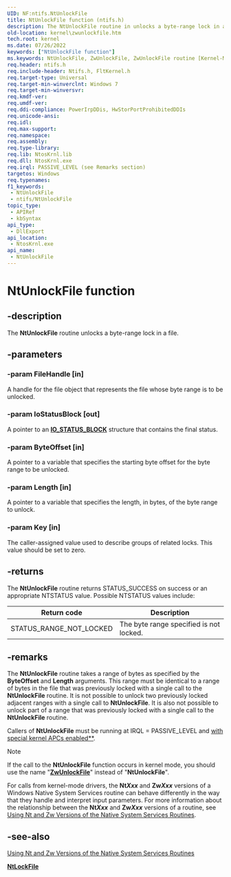 ```yaml
---
UID: NF:ntifs.NtUnlockFile
title: NtUnlockFile function (ntifs.h)
description: The NtUnlockFile routine in unlocks a byte-range lock in a file. If the call is in user mode, use the name NtUnlockFile instead of ZwUnlockFile.
old-location: kernel\zwunlockfile.htm
tech.root: kernel
ms.date: 07/26/2022
keywords: ["NtUnlockFile function"]
ms.keywords: NtUnlockFile, ZwUnlockFile, ZwUnlockFile routine [Kernel-Mode Driver Architecture], k111_a77fe0ba-5252-4441-aaad-67d2bbae01cb.xml, kernel.zwunlockfile, ntifs/NtUnlockFile, ntifs/ZwUnlockFile
req.header: ntifs.h
req.include-header: Ntifs.h, FltKernel.h
req.target-type: Universal
req.target-min-winverclnt: Windows 7
req.target-min-winversvr: 
req.kmdf-ver: 
req.umdf-ver: 
req.ddi-compliance: PowerIrpDDis, HwStorPortProhibitedDDIs
req.unicode-ansi: 
req.idl: 
req.max-support: 
req.namespace: 
req.assembly: 
req.type-library: 
req.lib: NtosKrnl.lib
req.dll: NtosKrnl.exe
req.irql: PASSIVE_LEVEL (see Remarks section)
targetos: Windows
req.typenames: 
f1_keywords:
 - NtUnlockFile
 - ntifs/NtUnlockFile
topic_type:
 - APIRef
 - kbSyntax
api_type:
 - DllExport
api_location:
 - NtosKrnl.exe
api_name:
 - NtUnlockFile
---
```


# NtUnlockFile function

## -description

The **NtUnlockFile** routine unlocks a byte-range lock in a file.

## -parameters

### -param FileHandle [in]

A handle for the file object that represents the file whose byte range is to be unlocked.

### -param IoStatusBlock [out]

A pointer to an [**IO_STATUS_BLOCK**](../wdm/ns-wdm-_io_status_block.md) structure that contains the final status.

### -param ByteOffset [in]

A pointer to a variable that specifies the starting byte offset for the byte range to be unlocked.

### -param Length [in]

A pointer to a variable that specifies the length, in bytes, of the byte range to unlock.

### -param Key [in]

The caller-assigned value used to describe groups of related locks. This value should be set to zero.

## -returns

The **NtUnlockFile** routine returns STATUS_SUCCESS on success or an appropriate NTSTATUS value. Possible NTSTATUS values include:

| Return code | Description |
| ----------- | ----------- |
| STATUS_RANGE_NOT_LOCKED | The byte range specified is not locked. |

## -remarks

The **NtUnlockFile** routine takes a range of bytes as specified by the **ByteOffset** and **Length** arguments. This range must be identical to a range of bytes in the file that was previously locked with a single call to the **NtUnlockFile** routine. It is not possible to unlock two previously locked adjacent ranges with a single call to **NtUnlockFile**. It is also not possible to unlock part of a range that was previously locked with a single call to the **NtUnlockFile** routine.

Callers of **NtUnlockFile** must be running at IRQL = PASSIVE_LEVEL and [with special kernel APCs enabled**](/windows-hardware/drivers/kernel/disabling-apcs).

> [!NOTE]
> If the call to the **NtUnlockFile** function occurs in kernel mode, you should use the name "[**ZwUnlockFile**](nf-ntifs-zwlockfile.md)" instead of "**NtUnlockFile**".

For calls from kernel-mode drivers, the **Nt*Xxx*** and **Zw*Xxx*** versions of a Windows Native System Services routine can behave differently in the way that they handle and interpret input parameters. For more information about the relationship between the **Nt*Xxx*** and **Zw*Xxx*** versions of a routine, see [Using Nt and Zw Versions of the Native System Services Routines](/windows-hardware/drivers/kernel/using-nt-and-zw-versions-of-the-native-system-services-routines).

## -see-also

[Using Nt and Zw Versions of the Native System Services Routines](/windows-hardware/drivers/kernel/using-nt-and-zw-versions-of-the-native-system-services-routines)

[**NtLockFile**](nf-ntifs-ntlockfile.md)
